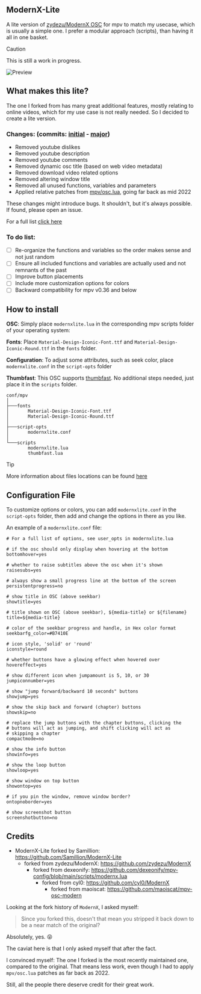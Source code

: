 ## ModernX-Lite
A lite version of [zydezu/ModernX OSC](https://github.com/zydezu/ModernX) for mpv to match my usecase, which is usually a simple one. I prefer a modular approach (scripts), than having it all in one basket.

> [!CAUTION]
> This is still a work in progress.

![Preview](https://github.com/user-attachments/assets/514399b3-f1c6-493f-ac7e-66c5a7ac083a)


## What makes this lite?
The one I forked from has many great additional features, mostly relating to online videos, which for my use case is not really needed. So I decided to create a lite version.

### Changes: (commits: [initial](https://github.com/Samillion/ModernX-Lite/commit/1fd04350069c20f0b1faa568e97c51b3e2907795) - [major](https://github.com/Samillion/ModernX-Lite/commit/9dbc3fe04914317df9a7e979ed756bb344ef3ed5))
- Removed youtube dislikes
- Removed youtube description
- Removed youtube comments
- Removed dynamic osc title (based on web video metadata)
- Removed download video related options
- Removed altering window title
- Removed all unused functions, variables and parameters
- Applied relative patches from [mpv/osc.lua](https://github.com/mpv-player/mpv/blob/master/player/lua/osc.lua), going far back as mid 2022

These changes might introduce bugs. It shouldn't, but it's always possible. If found, please open an issue.

For a full list [click here](https://github.com/Samillion/ModernX-Lite/commits/main/modernxlite.lua)

### To do list:
- [ ] Re-organize the functions and variables so the order makes sense and not just random
- [ ] Ensure all included functions and variables are actually used and not remnants of the past
- [ ] Improve button placements
- [ ] Include more customization options for colors
- [ ] Backward compatibility for mpv v0.36 and below

## How to install
**OSC**: Simply place `modernxlite.lua` in the corresponding mpv scripts folder of your operating system:

**Fonts**: Place `Material-Design-Iconic-Font.ttf` and `Material-Design-Iconic-Round.ttf` in the `fonts` folder.

**Configuration**: To adjust some attributes, such as seek color, place `modernxlite.conf` in the `script-opts` folder

**Thumbfast**: This OSC supports [thumbfast](https://github.com/po5/thumbfast). No additional steps needed, just place it in the `scripts` folder.

```
conf/mpv
│
├───fonts
│       Material-Design-Iconic-Font.ttf
│       Material-Design-Iconic-Round.ttf
│
├───script-opts
│       modernxlite.conf
│
└───scripts
        modernxlite.lua
        thumbfast.lua
```

> [!TIP]
> More information about files locations can be found [here](https://mpv.io/manual/master/#files)

## Configuration File
To customize options or colors, you can add `modernxlite.conf` in the `script-opts` folder, then add and change the options in there as you like.

An example of a `modernxlite.conf` file:

```properties
# For a full list of options, see user_opts in modernxlite.lua

# if the osc should only display when hovering at the bottom
bottomhover=yes

# whether to raise subtitles above the osc when it's shown
raisesubs=yes

# always show a small progress line at the bottom of the screen
persistentprogress=no

# show title in OSC (above seekbar)
showtitle=yes

# title shown on OSC (above seekbar), ${media-title} or ${filename}
title=${media-title}

# color of the seekbar progress and handle, in Hex color format
seekbarfg_color=#B7410E

# icon style, 'solid' or 'round'
iconstyle=round

# whether buttons have a glowing effect when hovered over
hovereffect=yes

# show different icon when jumpamount is 5, 10, or 30
jumpiconnumber=yes

# show "jump forward/backward 10 seconds" buttons 
showjump=yes

# show the skip back and forward (chapter) buttons
showskip=no

# replace the jump buttons with the chapter buttons, clicking the
# buttons will act as jumping, and shift clicking will act as
# skipping a chapter
compactmode=no

# show the info button
showinfo=yes

# show the loop button
showloop=yes

# show window on top button
showontop=yes

# if you pin the window, remove window border?
ontopnoborder=yes

# show screenshot button
screenshotbutton=no
```

## Credits
- ModernX-Lite forked by Samillion: https://github.com/Samillion/ModernX-Lite
	- forked from zydezu/ModernX: https://github.com/zydezu/ModernX
		- forked from dexeonify: https://github.com/dexeonify/mpv-config/blob/main/scripts/modernx.lua
			- forked from cyl0: https://github.com/cyl0/ModernX
				- forked from maoiscat: https://github.com/maoiscat/mpv-osc-modern

Looking at the fork history of `ModernX`, I asked myself:
> Since you forked this, doesn't that mean you stripped it back down to be a near match of the original?

Absolutely, yes. :stuck_out_tongue_closed_eyes:

The caviat here is that I only asked myself that after the fact.

I convinced myself: The one I forked is the most recently maintained one, compared to the original. That means less work, even though I had to apply `mpv/osc.lua` patches as far back as 2022.

Still, all the people there deserve credit for their great work.
